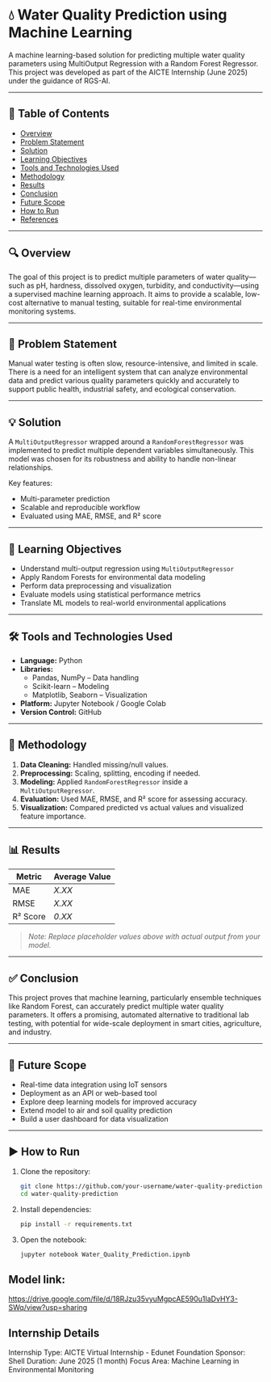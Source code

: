 # 💧 Water Quality Prediction using Machine Learning

A machine learning-based solution for predicting multiple water quality parameters using MultiOutput Regression with a Random Forest Regressor. This project was developed as part of the AICTE Internship (June 2025) under the guidance of RGS-AI.

---

## 📌 Table of Contents

- [Overview](#overview)
- [Problem Statement](#problem-statement)
- [Solution](#solution)
- [Learning Objectives](#learning-objectives)
- [Tools and Technologies Used](#tools-and-technologies-used)
- [Methodology](#methodology)
- [Results](#results)
- [Conclusion](#conclusion)
- [Future Scope](#future-scope)
- [How to Run](#how-to-run)
- [References](#references)

---

## 🔍 Overview

The goal of this project is to predict multiple parameters of water quality—such as pH, hardness, dissolved oxygen, turbidity, and conductivity—using a supervised machine learning approach. It aims to provide a scalable, low-cost alternative to manual testing, suitable for real-time environmental monitoring systems.

---

## 🧩 Problem Statement

Manual water testing is often slow, resource-intensive, and limited in scale. There is a need for an intelligent system that can analyze environmental data and predict various quality parameters quickly and accurately to support public health, industrial safety, and ecological conservation.

---

## 💡 Solution

A `MultiOutputRegressor` wrapped around a `RandomForestRegressor` was implemented to predict multiple dependent variables simultaneously. This model was chosen for its robustness and ability to handle non-linear relationships.

Key features:
- Multi-parameter prediction
- Scalable and reproducible workflow
- Evaluated using MAE, RMSE, and R² score

---

## 🎯 Learning Objectives

- Understand multi-output regression using `MultiOutputRegressor`
- Apply Random Forests for environmental data modeling
- Perform data preprocessing and visualization
- Evaluate models using statistical performance metrics
- Translate ML models to real-world environmental applications

---

## 🛠️ Tools and Technologies Used

- **Language:** Python
- **Libraries:** 
  - Pandas, NumPy – Data handling
  - Scikit-learn – Modeling
  - Matplotlib, Seaborn – Visualization
- **Platform:** Jupyter Notebook / Google Colab
- **Version Control:** GitHub

---

## 🔬 Methodology

1. **Data Cleaning:** Handled missing/null values.
2. **Preprocessing:** Scaling, splitting, encoding if needed.
3. **Modeling:** Applied `RandomForestRegressor` inside a `MultiOutputRegressor`.
4. **Evaluation:** Used MAE, RMSE, and R² score for assessing accuracy.
5. **Visualization:** Compared predicted vs actual values and visualized feature importance.

---

## 📊 Results

| Metric         | Average Value |
|----------------|----------------|
| MAE            | _X.XX_         |
| RMSE           | _X.XX_         |
| R² Score       | _0.XX_         |

> *Note: Replace placeholder values above with actual output from your model.*

---


## ✅ Conclusion

This project proves that machine learning, particularly ensemble techniques like Random Forest, can accurately predict multiple water quality parameters. It offers a promising, automated alternative to traditional lab testing, with potential for wide-scale deployment in smart cities, agriculture, and industry.

---

## 🔮 Future Scope

- Real-time data integration using IoT sensors
- Deployment as an API or web-based tool
- Explore deep learning models for improved accuracy
- Extend model to air and soil quality prediction
- Build a user dashboard for data visualization

---

## ▶️ How to Run

1. Clone the repository:
   ```bash
   git clone https://github.com/your-username/water-quality-prediction.git
   cd water-quality-prediction
2. Install dependencies:
   ```bash
   pip install -r requirements.txt
3. Open the notebook:
   ```bash
   jupyter notebook Water_Quality_Prediction.ipynb
## Model link:
https://drive.google.com/file/d/18RJzu35vyuMgpcAE590u1IaDvHY3-SWq/view?usp=sharing

## Internship Details
Internship Type: AICTE Virtual Internship - Edunet Foundation
Sponsor: Shell
Duration: June 2025 (1 month)
Focus Area: Machine Learning in Environmental Monitoring

